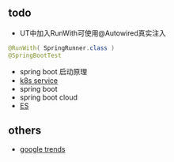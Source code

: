 ## todo

+ UT中加入RunWith可使用@Autowired真实注入
```java
@RunWith( SpringRunner.class )
@SpringBootTest
```
+ spring boot 启动原理
+ [k8s service](https://kubernetes.io/zh/docs/concepts/services-networking/)
+ spring boot
+ spring boot cloud
+ [ES](https://www.elastic.co/guide/en/elasticsearch/reference/5.6/dynamic-field-mapping.html#dynamic-field-mapping)





## others
+ [google trends](https://www.google.com/trends/)